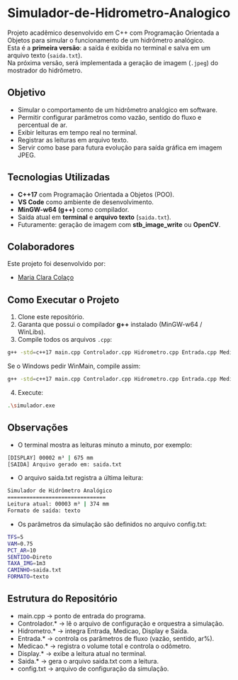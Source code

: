 # Simulador-de-Hidrometro-Analogico
Projeto acadêmico desenvolvido em C++ com Programação Orientada a Objetos para simular o funcionamento de um hidrômetro analógico.  
Esta é a **primeira versão**: a saída é exibida no terminal e salva em um arquivo texto (`saida.txt`).  
Na próxima versão, será implementada a geração de imagem (`.jpeg`) do mostrador do hidrômetro.

## Objetivo
- Simular o comportamento de um hidrômetro analógico em software.  
- Permitir configurar parâmetros como vazão, sentido do fluxo e percentual de ar.  
- Exibir leituras em tempo real no terminal.  
- Registrar as leituras em arquivo texto.  
- Servir como base para futura evolução para saída gráfica em imagem JPEG.

## Tecnologias Utilizadas
- **C++17** com Programação Orientada a Objetos (POO).  
- **VS Code** como ambiente de desenvolvimento.  
- **MinGW-w64 (g++)** como compilador.  
- Saída atual em **terminal** e **arquivo texto** (`saida.txt`).  
- Futuramente: geração de imagem com **stb_image_write** ou **OpenCV**.  

## Colaboradores
Este projeto foi desenvolvido por:

- [Maria Clara Colaço](https://github.com/claracolaco)

## Como Executar o Projeto
1. Clone este repositório.  
2. Garanta que possui o compilador **g++** instalado (MinGW-w64 / WinLibs).  
3. Compile todos os arquivos `.cpp`:
```bash
g++ -std=c++17 main.cpp Controlador.cpp Hidrometro.cpp Entrada.cpp Medicao.cpp Display.cpp Saida.cpp -o simulador.exe 
```
Se o Windows pedir WinMain, compile assim:
```bash
g++ -std=c++17 main.cpp Controlador.cpp Hidrometro.cpp Entrada.cpp Medicao.cpp Display.cpp Saida.cpp -o simulador.exe "-Wl,-subsystem,console"
```
4. Execute:
```bash
.\simulador.exe
```

## Observações
- O terminal mostra as leituras minuto a minuto, por exemplo:
```bash
[DISPLAY] 00002 m³ | 675 mm
[SAIDA] Arquivo gerado em: saida.txt
```
- O arquivo saida.txt registra a última leitura:
```bash
Simulador de Hidrômetro Analógico
===============================
Leitura atual: 00003 m³ | 374 mm
Formato de saída: texto
```
- Os parâmetros da simulação são definidos no arquivo config.txt:
```bash
TFS=5
VAM=0.75
PCT_AR=10
SENTIDO=Direto
TAXA_IMG=1m3
CAMINHO=saida.txt
FORMATO=texto
```
## Estrutura do Repositório
- main.cpp → ponto de entrada do programa.
- Controlador.* → lê o arquivo de configuração e orquestra a simulação.
- Hidrometro.* → integra Entrada, Medicao, Display e Saida.
- Entrada.* → controla os parâmetros de fluxo (vazão, sentido, ar%).
- Medicao.* → registra o volume total e controla o odômetro.
- Display.* → exibe a leitura atual no terminal.
- Saida.* → gera o arquivo saida.txt com a leitura.
- config.txt → arquivo de configuração da simulação.
